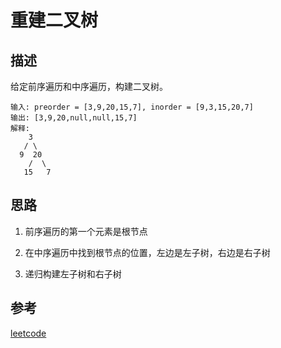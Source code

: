 # 重建二叉树

## 描述

给定前序遍历和中序遍历，构建二叉树。

```text
输入: preorder = [3,9,20,15,7], inorder = [9,3,15,20,7]
输出: [3,9,20,null,null,15,7]
解释:
    3
   / \
  9  20
    /  \
   15   7
```

## 思路

1. 前序遍历的第一个元素是根节点

2. 在中序遍历中找到根节点的位置，左边是左子树，右边是右子树

3. 递归构建左子树和右子树

## 参考

[leetcode](https://leetcode-cn.com/problems/construct-binary-tree-from-preorder-and-inorder-traversal/)
